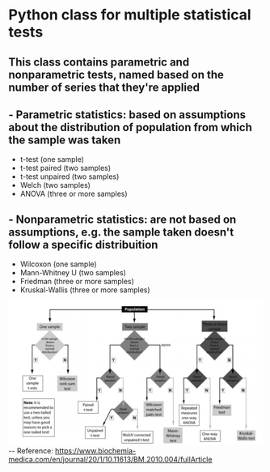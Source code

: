 # Python class for multiple statistical tests

## This class contains parametric and nonparametric tests, named based on the number of series that they're applied

## - Parametric statistics:  based on assumptions about the distribution of population from which the sample was taken
- t-test (one sample)
- t-test paired (two samples)
- t-test unpaired (two samples)
- Welch (two samples)
- ANOVA (three or more samples)

## - Nonparametric statistics: are not based on assumptions, e.g. the sample taken doesn't follow a specific distribuition
- Wilcoxon (one sample) 
- Mann-Whitney U (two samples)
- Friedman (three or more samples)
- Kruskal-Wallis (three or more samples)

![Alt text](tests_tree.png?raw=true "The selection process for the right statistical test")
-- Reference: https://www.biochemia-medica.com/en/journal/20/1/10.11613/BM.2010.004/fullArticle